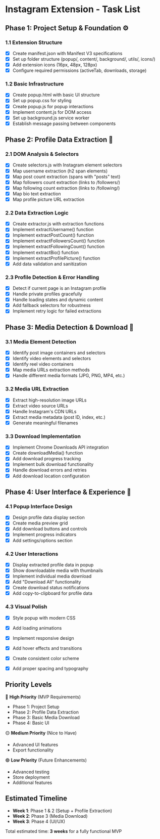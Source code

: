 # Instagram Extension - Task List

## Phase 1: Project Setup & Foundation ⚙️

### 1.1 Extension Structure
- [x] Create manifest.json with Manifest V3 specifications
- [x] Set up folder structure (popup/, content/, background/, utils/, icons/)
- [x] Add extension icons (16px, 48px, 128px)
- [x] Configure required permissions (activeTab, downloads, storage)

### 1.2 Basic Infrastructure
- [x] Create popup.html with basic UI structure
- [x] Set up popup.css for styling
- [x] Create popup.js for popup interactions
- [x] Implement content.js for DOM access
- [x] Set up background.js service worker
- [x] Establish message passing between components

## Phase 2: Profile Data Extraction 👤

### 2.1 DOM Analysis & Selectors
- [x] Create selectors.js with Instagram element selectors
- [x] Map username extraction (h2 span elements)
- [x] Map post count extraction (spans with "posts" text)
- [x] Map followers count extraction (links to /followers/)
- [x] Map following count extraction (links to /following/)
- [x] Map bio text extraction
- [x] Map profile picture URL extraction

### 2.2 Data Extraction Logic
- [x] Create extractor.js with extraction functions
- [x] Implement extractUsername() function
- [x] Implement extractPostCount() function
- [x] Implement extractFollowersCount() function
- [x] Implement extractFollowingCount() function
- [x] Implement extractBio() function
- [x] Implement extractProfilePicture() function
- [x] Add data validation and sanitization

### 2.3 Profile Detection & Error Handling
- [x] Detect if current page is an Instagram profile
- [x] Handle private profiles gracefully
- [x] Handle loading states and dynamic content
- [x] Add fallback selectors for robustness
- [x] Implement retry logic for failed extractions

## Phase 3: Media Detection & Download 📸

### 3.1 Media Element Detection
- [x] Identify post image containers and selectors
- [x] Identify video elements and selectors
- [x] Identify reel video containers
- [x] Map media URLs extraction methods
- [x] Handle different media formats (JPG, PNG, MP4, etc.)

### 3.2 Media URL Extraction
- [x] Extract high-resolution image URLs
- [x] Extract video source URLs
- [x] Handle Instagram's CDN URLs
- [x] Extract media metadata (post ID, index, etc.)
- [x] Generate meaningful filenames

### 3.3 Download Implementation
- [x] Implement Chrome Downloads API integration
- [x] Create downloadMedia() function
- [x] Add download progress tracking
- [x] Implement bulk download functionality
- [x] Handle download errors and retries
- [x] Add download location configuration

## Phase 4: User Interface & Experience 🎨

### 4.1 Popup Interface Design
- [x] Design profile data display section
- [x] Create media preview grid
- [x] Add download buttons and controls
- [x] Implement progress indicators
- [x] Add settings/options section

### 4.2 User Interactions
- [x] Display extracted profile data in popup
- [x] Show downloadable media with thumbnails
- [x] Implement individual media download
- [x] Add "Download All" functionality
- [x] Create download status notifications
- [x] Add copy-to-clipboard for profile data

### 4.3 Visual Polish
- [x] Style popup with modern CSS
- [x] Add loading animations
- [x] Implement responsive design
- [x] Add hover effects and transitions
- [x] Create consistent color scheme
- [x] Add proper spacing and typography


## Priority Levels

🔴 **High Priority** (MVP Requirements)
- Phase 1: Project Setup
- Phase 2: Profile Data Extraction
- Phase 3: Basic Media Download
- Phase 4: Basic UI

🟡 **Medium Priority** (Nice to Have)
- Advanced UI features
- Export functionality

🟢 **Low Priority** (Future Enhancements)
- Advanced testing
- Store deployment
- Additional features

## Estimated Timeline

- **Week 1**: Phase 1 & 2 (Setup + Profile Extraction)
- **Week 2**: Phase 3 (Media Download)
- **Week 3**: Phase 4 (UI/UX)

Total estimated time: **3 weeks** for a fully functional MVP